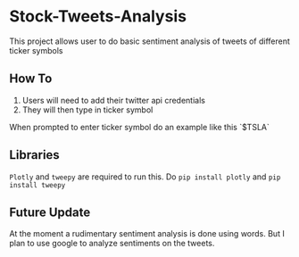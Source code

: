 # Stock-Tweets-Analysis
This project allows user to do basic sentiment analysis of tweets of different ticker symbols 

## How To
<ol>
  <li>Users will need to add their twitter api credentials </li>
  <li> They will then type in ticker symbol </li>
</ol>
When prompted to enter ticker symbol do an example like this `$TSLA`

## Libraries
 `Plotly` and `tweepy` are required to run this. Do `pip install plotly` and `pip install tweepy`
 


## Future Update
At the moment a rudimentary sentiment analysis is done using words. But I plan to use google to analyze sentiments on the tweets. 
